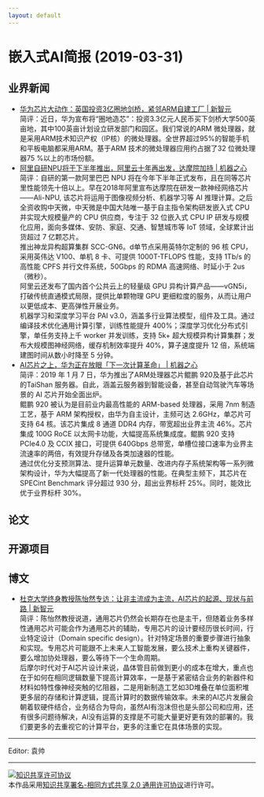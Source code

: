 ```yaml
---
layout: default
---
```


# 嵌入式AI简报 (2019-03-31)

## 业界新闻

- [华为芯片大动作：英国投资3亿圈地剑桥，紧邻ARM自建工厂 | 新智元](https://mp.weixin.qq.com/s?timestamp=1554017543&src=3&ver=1&signature=BqWMSdNcT5ey46yqvZ5g0hWq6d3yBDqH9TZzsSE-p39iMbJOaJjJ0QWPq3kjjS0XUPUx-Q*KtHu8WCAAYZR452KNy2tBEoz3FM2G0sh8xw*ySx*UaVgMViAqEblCzcBoqWKRh93PF3gyCqzl023YC4EMvpIJjt-HMwTCzzKDuSY=)  
简评：近日，华为宣布将“圈地造芯”：投资3.3亿元人民币买下剑桥大学500英亩地，其中100英亩计划设立研发部门和园区。我们常说的ARM 微处理器，就是采用ARM技术知识产权（IP核）的微处理器。全世界超过95%的智能手机和平板电脑都采用ARM。基于ARM 技术的微处理器应用约占据了32 位微处理器75 %以上的市场份额。
- [阿里自研NPU将于下半年推出，阿里云十年再出发，达摩院加持 | 机器之心](https://mp.weixin.qq.com/s?timestamp=1554020674&src=3&ver=1&signature=a9hfB46lVDgHOugBADk632*36td1d0ptgq4Gcse1SeRBSb7sfq*EVLCELqe*r9y9TbDOhuZgeQH5QFCTaxmK91zdG14MNXFvWGyyP3ykrx7zSyoiYr1UsC3mDGr-NExPJGFhJdGH4TN-6cTET5zhLaIY-*6rIeEHbsFEmJxckyE=)  
简评：自研的第一款阿里巴巴 NPU 将在今年下半年正式发布，且在同等芯片里性能领先十倍以上。早在2018年阿里宣布达摩院在研发一款神经网络芯片——Ali-NPU, 该芯片将运用于图像视频分析、机器学习等 AI 推理计算。之后全资收购中天微，中天微是中国大陆唯一基于自主指令架构研发嵌入式 CPU 并实现大规模量产的 CPU 供应商，专注于 32 位嵌入式 CPU IP 研发与规模化应用，面向多媒体、安防、家庭、交通、智慧城市等 IoT 领域，全球累计出货超过 7 亿颗芯片。  
推出神龙异构超算集群 SCC-GN6。d单节点采用英特尔定制的 96 核 CPU，采用英伟达 V100、单机 8 卡、可提供 1000T-TFLOPS 性能，支持 1Tb/s 的高性能 CPFS 并行文件系统，50Gbps 的 RDMA 高速网络、时延小于 2us（微秒）。  
阿里云还发布了国内首个公共云上的轻量级 GPU 异构计算产品——vGN5i，打破传统直通模式局限，提供比单颗物理 GPU 更细粒度的服务，从而让用户以更低成本、更高弹性开展业务。  
机器学习和深度学习平台 PAI v3.0，涵盖多行业算法模型，组件及工具。通过编译技术优化通用计算引擎，训练性能提升 400%；深度学习优化分布式引擎，单任务支持上千 worker 并发训练，支持 5k+ 超大规模异构计算集群；发布大规模图神经网络，缓存机制效率提升 40%，算子速度提升 12 倍，系统端建图时间从数小时降至 5 分钟。  
- [AI芯片之上，华为正在放眼「下一次计算革命」 | 机器之心](https://mp.weixin.qq.com/s?timestamp=1554020674&src=3&ver=1&signature=a9hfB46lVDgHOugBADk632*36td1d0ptgq4Gcse1SeRBSb7sfq*EVLCELqe*r9y9TbDOhuZgeQH5QFCTaxmK91zdG14MNXFvWGyyP3ykrx7If3JTWFDvIATnAx1Q4Vjfo8T8clhYLhytfR3oLhFKqgq-35EaXzg021Xyyy-t6Bc=)  
简评：2019 年 1 月 7 日，华为推出了ARM处理器芯片鲲鹏 920及基于此芯片的TaiShan 服务器。自此，涵盖云服务器到智能设备，甚至自动驾驶汽车等场景的 AI 芯片开始全面出炉。  
鲲鹏 920 被认为是目前业内最高性能的 ARM-based 处理器，采用 7nm 制造工艺，基于 ARM 架构授权，由华为自主设计，主频可达 2.6GHz，单芯片可支持 64 核。该芯片集成 8 通道 DDR4 内存，带宽超出业界主流 46%。芯片集成 100G RoCE 以太网卡功能，大幅提高系统集成度。鲲鹏 920 支持 PCIe4.0 及 CCIX 接口，可提供 640Gbps 总带宽，单槽位接口速率为业界主流速率的两倍，有效提升存储及各类加速器的性能。  
通过优化分支预测算法、提升运算单元数量、改进内存子系统架构等一系列微架构设计，华为大幅提高了新一代处理器的性能。在典型主频下，其芯片在 SPECint Benchmark 评分超过 930 分，超出业界标杆 25%。同时，能效比优于业界标杆 30%。




## 论文


## 开源项目


## 博文

- [杜克大学终身教授陈怡然专访：让非主流成为主流，AI芯片的起源、现状与前路 | 新智元](https://mp.weixin.qq.com/s?timestamp=1554017543&src=3&ver=1&signature=BqWMSdNcT5ey46yqvZ5g0hWq6d3yBDqH9TZzsSE-p39iMbJOaJjJ0QWPq3kjjS0XUPUx-Q*KtHu8WCAAYZR450sZQGQFtPQQ7Bvi3W2crLTyf4sq8CjVqjEsb6CZCiRJtSg9cz5qMMWg4wyqGwVf5n3tvwJ6elmRj0QC20NReEg=)  
简评：陈怡然教授说道，通用芯片仍然会长期存在也是主干，但随着业务多样性通用芯片可能会作为通用芯片的辅助，专用芯片的设计要经历很长时间，行业特定设计（Domain specific design）。针对特定场景的重要步骤进行抽象和实现。专用芯片可能跟不上未来人工智能发展，要么技术上重构关键器件，要么增加协处理器，要么等待下一个生命周期。  
后摩尔时代对于AI芯片设计来说，晶体管目前做到更小的成本在增大，重点也在于如何在相同逻辑数量下提高计算效率，一是基于紧密结合业务的新器件和材料如特性像神经突触的忆阻器，二是用新制造工艺如3D堆叠在单位面积堆更多层的存储和计算逻辑，提高计算时的数据传输效率。未来的AI芯片发展会朝着软硬件结合，业务结合为导向，虽然AI有泡沫但也是头部公司和应用，还有很多问题待解决，AI没有运算的支撑是不可能大量更好更有效的部署的。我们要更多的去重视它的计算平台，更多的注重它在具体场景的实现。  


----

Editor: 袁帅

----

<a rel="license" href="http://creativecommons.org/licenses/by-sa/2.0/"><img alt="知识共享许可协议" style="border-width:0" src="https://i.creativecommons.org/l/by-sa/2.0/88x31.png" /></a><br />本作品采用<a rel="license" href="http://creativecommons.org/licenses/by-sa/2.0/">知识共享署名-相同方式共享 2.0 通用许可协议</a>进行许可。
